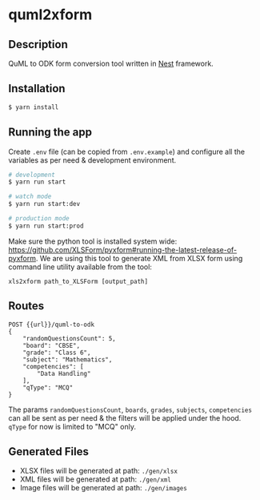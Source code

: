 # quml2xform

## Description

QuML to ODK form conversion tool written in [Nest](https://github.com/nestjs/nest) framework.

## Installation

```bash
$ yarn install
```

## Running the app

Create `.env` file (can be copied from `.env.example`) and configure all the variables as per need & development environment.

```bash
# development
$ yarn run start

# watch mode
$ yarn run start:dev

# production mode
$ yarn run start:prod
```

Make sure the python tool is installed system wide: https://github.com/XLSForm/pyxform#running-the-latest-release-of-pyxform. We are using this tool to generate XML from XLSX form using command line utility available from the tool:

```xls2xform path_to_XLSForm [output_path]```

## Routes
```
POST {{url}}/quml-to-odk
{
    "randomQuestionsCount": 5,
    "board": "CBSE",
    "grade": "Class 6",
    "subject": "Mathematics",
    "competencies": [
        "Data Handling"
    ],
    "qType": "MCQ"
}
```
The params `randomQuestionsCount`, `boards`, `grades`, `subjects`, `competencies` can all be sent as per need & the filters will be applied under the hood. `qType` for now is limited to "MCQ" only.

## Generated Files
- XLSX files will be generated at path: `./gen/xlsx`
- XML files will be generated at path: `./gen/xml`
- Image files will be generated at path: `./gen/images`
